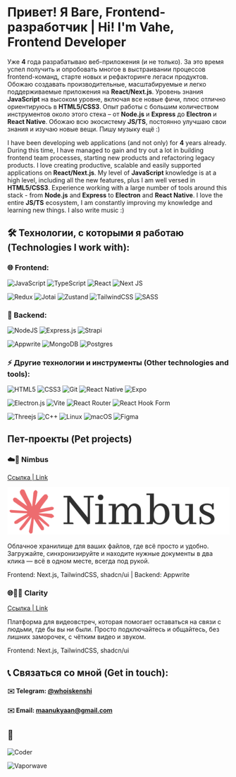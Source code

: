 # Привет! Я Ваге, Frontend-разработчик | Hi! I'm Vahe, Frontend Developer

Уже **4** года разрабатываю веб-приложения (и не только). За это время успел получить и опробовать многое в выстраивании процессов frontend-команд, старте новых и рефакторинге легаси продуктов. Обожаю создавать производительные, масштабируемые и легко поддерживаемые приложения на **React/Next.js**. Уровень знания **JavaScript** на высоком уровне, включая все новые фичи, плюс отлично ориентируюсь в **HTML5/CSS3**. Опыт работы с большим количеством инструментов около этого стека – от **Node.js** и **Express** до **Electron** и **React Native**. Обожаю всю экосистему **JS/TS**, постоянно улучшаю свои знания и изучаю новые вещи. Пишу музыку ещё :)

I have been developing web applications (and not only) for **4** years already. During this time, I have managed to gain and try out a lot in building frontend team processes, starting new products and refactoring legacy products. I love creating productive, scalable and easily supported applications on **React/Next.js**. My level of **JavaScript** knowledge is at a high level, including all the new features, plus I am well versed in **HTML5/CSS3**. Experience working with a large number of tools around this stack - from **Node.js** and **Express** to **Electron** and **React Native**. I love the entire **JS/TS** ecosystem, I am constantly improving my knowledge and learning new things. I also write music :)

## 🛠 Технологии, с которыми я работаю (Technologies I work with):

### 🌐 Frontend:

![JavaScript](https://img.shields.io/badge/javascript-%23323330.svg?style=for-the-badge&logo=javascript&logoColor=%23F7DF1E)
![TypeScript](https://img.shields.io/badge/typescript-%23007ACC.svg?style=for-the-badge&logo=typescript&logoColor=white)
![React](https://img.shields.io/badge/react-%2320232a.svg?style=for-the-badge&logo=react&logoColor=%2361DAFB)
![Next JS](https://img.shields.io/badge/Next-black?style=for-the-badge&logo=next.js&logoColor=white)

![Redux](https://img.shields.io/badge/redux-%23593d88.svg?style=for-the-badge&logo=redux&logoColor=white)
![Jotai](https://img.shields.io/badge/jotai-%2300b5ad.svg?style=for-the-badge&logoColor=white)
![Zustand](https://img.shields.io/badge/zustand-%23104c23.svg?style=for-the-badge&logoColor=white)
![TailwindCSS](https://img.shields.io/badge/tailwindcss-%2338B2AC.svg?style=for-the-badge&logo=tailwind-css&logoColor=white)
![SASS](https://img.shields.io/badge/SASS-hotpink.svg?style=for-the-badge&logo=SASS&logoColor=white)
 
### 🤖 Backend:

![NodeJS](https://img.shields.io/badge/node.js-6DA55F?style=for-the-badge&logo=node.js&logoColor=white)
![Express.js](https://img.shields.io/badge/express.js-%23404d59.svg?style=for-the-badge&logo=express&logoColor=%2361DAFB)
![Strapi](https://img.shields.io/badge/strapi-%232E7EEA.svg?style=for-the-badge&logo=strapi&logoColor=white)

![Appwrite](https://img.shields.io/badge/Appwrite-%23FD366E.svg?style=for-the-badge&logo=appwrite&logoColor=white)
![MongoDB](https://img.shields.io/badge/MongoDB-%234ea94b.svg?style=for-the-badge&logo=mongodb&logoColor=white)
![Postgres](https://img.shields.io/badge/postgres-%23316192.svg?style=for-the-badge&logo=postgresql&logoColor=white)

### ⚡️ Другие технологии и инструменты (Other technologies and tools):

![HTML5](https://img.shields.io/badge/html5-%23E34F26.svg?style=for-the-badge&logo=html5&logoColor=white)
![CSS3](https://img.shields.io/badge/css3-%231572B6.svg?style=for-the-badge&logo=css3&logoColor=white)
![Git](https://img.shields.io/badge/git-%23F05033.svg?style=for-the-badge&logo=git&logoColor=white)
![React Native](https://img.shields.io/badge/react_native-%2320232a.svg?style=for-the-badge&logo=react&logoColor=%2361DAFB)
![Expo](https://img.shields.io/badge/expo-1C1E24?style=for-the-badge&logo=expo&logoColor=#D04A37)

![Electron.js](https://img.shields.io/badge/Electron-191970?style=for-the-badge&logo=Electron&logoColor=white)
![Vite](https://img.shields.io/badge/vite-%23646CFF.svg?style=for-the-badge&logo=vite&logoColor=white)
![React Router](https://img.shields.io/badge/React_Router-CA4245?style=for-the-badge&logo=react-router&logoColor=white)
![React Hook Form](https://img.shields.io/badge/React%20Hook%20Form-%23EC5990.svg?style=for-the-badge&logo=reacthookform&logoColor=white)

![Threejs](https://img.shields.io/badge/threejs-black?style=for-the-badge&logo=three.js&logoColor=white)
![C++](https://img.shields.io/badge/c++-%2300599C.svg?style=for-the-badge&logo=c%2B%2B&logoColor=white)
![Linux](https://img.shields.io/badge/Linux-FCC624?style=for-the-badge&logo=linux&logoColor=black)
![macOS](https://img.shields.io/badge/mac%20os-000000?style=for-the-badge&logo=macos&logoColor=F0F0F0)
![Figma](https://img.shields.io/badge/figma-%23F24E1E.svg?style=for-the-badge&logo=figma&logoColor=white)

## Пет-проекты (Pet projects)

### ☁️📂 Nimbus
[Ссылка | Link](https://github.com/maanukyaan/nimbus)

![Nimbus](https://raw.githubusercontent.com/maanukyaan/nimbus/refs/heads/main/public/icons/logo-long.svg)

Облачное хранилище для ваших файлов, где всё просто и удобно. Загружайте, синхронизируйте и находите нужные документы в два клика — всё в одном месте, всегда под рукой.

Frontend: Next.js, TailwindCSS, shadcn/ui | Backend: Appwrite

### 🌐👥📞 Clarity
[Ссылка | Link](https://github.com/maanukyaan/clarity)

Платформа для видеовстреч, которая помогает оставаться на связи с людьми, где бы вы ни были. Просто подключайтесь и общайтесь, без лишних заморочек, с чётким видео и звуком.

Frontend: Next.js, TailwindCSS, shadcn/ui


## 📞 Связаться со мной (Get in touch):

#### ✉️ **Telegram**: [@whoiskenshi](https://whoiskenshi.t.me)
#### ✉️ **Email**: [maanukyaan@gmail.com](mailto:maanukyaan@gmail.com)

## 🌅

![Coder](https://images-wixmp-ed30a86b8c4ca887773594c2.wixmp.com/f/c83c004e-1370-4756-88e5-4071de797088/dgdq8br-09cc7ad6-a021-47a5-b0e0-917b12b0f7a7.gif?token=eyJ0eXAiOiJKV1QiLCJhbGciOiJIUzI1NiJ9.eyJzdWIiOiJ1cm46YXBwOjdlMGQxODg5ODIyNjQzNzNhNWYwZDQxNWVhMGQyNmUwIiwiaXNzIjoidXJuOmFwcDo3ZTBkMTg4OTgyMjY0MzczYTVmMGQ0MTVlYTBkMjZlMCIsIm9iaiI6W1t7InBhdGgiOiJcL2ZcL2M4M2MwMDRlLTEzNzAtNDc1Ni04OGU1LTQwNzFkZTc5NzA4OFwvZGdkcThici0wOWNjN2FkNi1hMDIxLTQ3YTUtYjBlMC05MTdiMTJiMGY3YTcuZ2lmIn1dXSwiYXVkIjpbInVybjpzZXJ2aWNlOmZpbGUuZG93bmxvYWQiXX0.tqRMtE-b2QiI2nnefNxSDMJvZCcYqFmq2ccg_Xfzqb8)

![Vaporwave](https://media1.tenor.com/m/TgPeZpeGIp0AAAAd/vaporwave-sunset.gif)
